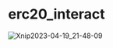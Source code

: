 # erc20_interact

![Xnip2023-04-19_21-48-09](https://user-images.githubusercontent.com/59854272/233095634-c84cbd51-3026-434e-a7fa-9d7da6ce893f.jpg)

